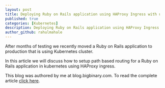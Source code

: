 ```yaml
---
layout: post
title: Deploying Ruby on Rails application using HAProxy Ingress with unicorn/puma and websockets
published: true
categories: [Kubernetes]
description: Deploying Ruby on Rails application using HAProxy Ingress with unicorn/puma and websockets on Kubernetes.
author_github: rahulmahale
---
```


After months of testing we recently moved
a Ruby on Rails application to production that is using Kubernetes cluster.

In this article we will discuss
how to setup path based routing for
a Ruby on Rails application
in kubernetes using HAProxy ingress.

This blog was authored by me at blog.bigbinary.com. To read the complete article [click here](https://blog.bigbinary.com/2018/02/28/using-haproxy-ingress-with-rails-uniconrn-and-websockets.html).